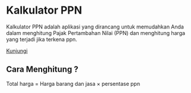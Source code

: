 # Kalkulator PPN

Kalkulator PPN adalah aplikasi yang dirancang untuk memudahkan Anda dalam menghitung Pajak Pertambahan Nilai (PPN) dan menghitung harga yang terjadi jika terkena ppn.

[Kunjungi](https://ernestoyoofi.github.io/kalkulator-ppn)

## Cara Menghitung ?

Total harga = Harga barang dan jasa × persentase ppn